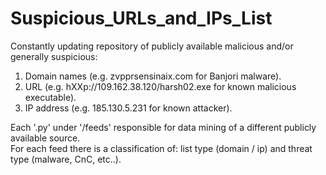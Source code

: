 # Suspicious_URLs_and_IPs_List
Constantly updating repository of publicly available malicious and/or generally suspicious:  
1. Domain names (e.g. zvpprsensinaix.com for Banjori malware).  
2. URL (e.g. hXXp://109.162.38.120/harsh02.exe for known malicious executable).  
3. IP address (e.g. 185.130.5.231 for known attacker).  

Each '.py' under '/feeds' responsible for data mining of a different publicly available source.  
For each feed there is a classification of: list type (domain / ip) and threat type (malware, CnC, etc..).  
